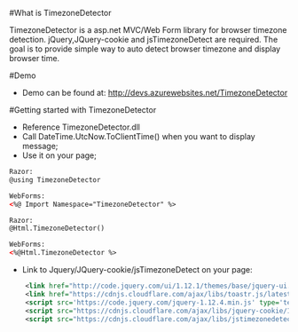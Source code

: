 #What is TimezoneDetector

TimezoneDetector is a asp.net MVC/Web Form library for browser timezone detection. jQuery,JQuery-cookie and jsTimezoneDetect are required. The goal is to provide simple way to auto detect browser timezone and display browser time.

#Demo
  * Demo can be found at: http://devs.azurewebsites.net/TimezoneDetector

#Getting started with TimezoneDetector

  * Reference TimezoneDetector.dll
  * Call DateTime.UtcNow.ToClientTime() when you want to display message;
  * Use it on your page;
```xml
Razor:
@using TimezoneDetector

WebForms:
<%@ Import Namespace="TimezoneDetector" %>
```
```xml
Razor:
@Html.TimezoneDetector()

WebForms:
<%@Html.TimezoneDetector %> 
```
  * Link to Jquery/JQuery-cookie/jsTimezoneDetect on your page: 
```xml
    <link href="http://code.jquery.com/ui/1.12.1/themes/base/jquery-ui.css" rel="stylesheet"/>
    <link href="https://cdnjs.cloudflare.com/ajax/libs/toastr.js/latest/css/toastr.min.css" rel="stylesheet"/>
    <script src='https://code.jquery.com/jquery-1.12.4.min.js' type='text/javascript'></script>
    <script src="https://cdnjs.cloudflare.com/ajax/libs/jquery-cookie/1.4.1/jquery.cookie.min.js"></script>
    <script src="https://cdnjs.cloudflare.com/ajax/libs/jstimezonedetect/1.0.6/jstz.min.js"></script>
```

